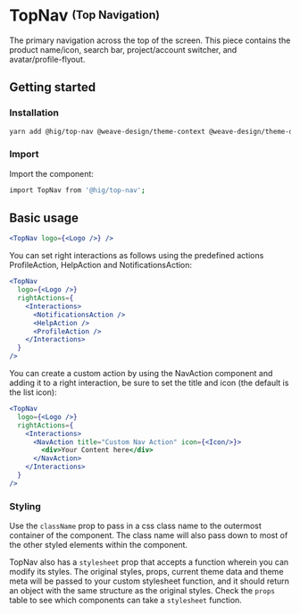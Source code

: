 # TopNav <sup><sub>(Top Navigation)</sub></sup>

The primary navigation across the top of the screen. This piece contains the product name/icon, search bar, project/account switcher, and avatar/profile-flyout.

## Getting started

### Installation

```bash
yarn add @hig/top-nav @weave-design/theme-context @weave-design/theme-data
```
### Import

Import the component:

```bash
import TopNav from '@hig/top-nav';
```

## Basic usage

```jsx
<TopNav logo={<Logo />} />
```

You can set right interactions as follows using the predefined actions ProfileAction, HelpAction and NotificationsAction:
```jsx
<TopNav
  logo={<Logo />}
  rightActions={
    <Interactions>
      <NotificationsAction />
      <HelpAction />
      <ProfileAction />
    </Interactions>
  }
/>
```

You can create a custom action by using the NavAction component and adding it to a right interaction, be sure to set the title and icon (the default is the list icon):
```jsx
<TopNav
  logo={<Logo />}
  rightActions={
    <Interactions>
      <NavAction title="Custom Nav Action" icon={<Icon/>}>
        <div>Your Content here</div>
      </NavAction>
    </Interactions>
  }
/>
```

### Styling

Use the `className` prop to pass in a css class name to the outermost container of the component. The class name will also pass down to most of the other styled elements within the component.

TopNav also has a `stylesheet` prop that accepts a function wherein you can modify its styles. The original styles, props, current theme data and theme meta will be passed to your custom stylesheet function, and it should return an object with the same structure as the original styles. Check the `props` table to see which components can take a `stylesheet` function.
